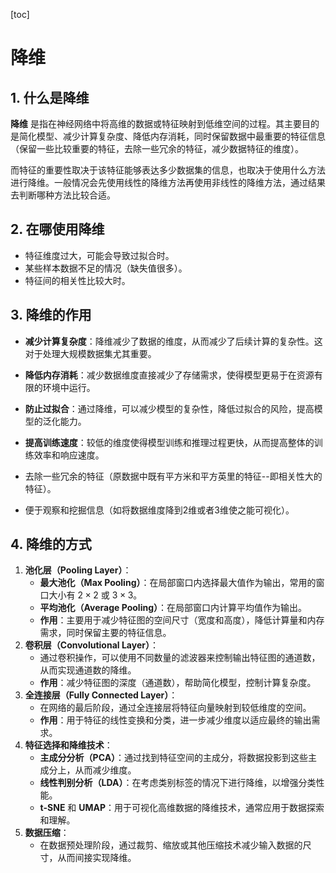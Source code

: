 [toc]

# 降维

## 1. 什么是降维

**降维** 是指在神经网络中将高维的数据或特征映射到低维空间的过程。其主要目的是简化模型、减少计算复杂度、降低内存消耗，同时保留数据中最重要的特征信息（保留一些比较重要的特征，去除一些冗余的特征，减少数据特征的维度）。

而特征的重要性取决于该特征能够表达多少数据集的信息，也取决于使用什么方法进行降维。一般情况会先使用线性的降维方法再使用非线性的降维方法，通过结果去判断哪种方法比较合适。

## 2. 在哪使用降维

- 特征维度过大，可能会导致过拟合时。
- 某些样本数据不足的情况（缺失值很多）。
- 特征间的相关性比较大时。

## 3. 降维的作用

- **减少计算复杂度**：降维减少了数据的维度，从而减少了后续计算的复杂性。这对于处理大规模数据集尤其重要。
- **降低内存消耗**：减少数据维度直接减少了存储需求，使得模型更易于在资源有限的环境中运行。
- **防止过拟合**：通过降维，可以减少模型的复杂性，降低过拟合的风险，提高模型的泛化能力。
- **提高训练速度**：较低的维度使得模型训练和推理过程更快，从而提高整体的训练效率和响应速度。

- 去除一些冗余的特征（原数据中既有平方米和平方英里的特征--即相关性大的特征）。

- 便于观察和挖掘信息（如将数据维度降到2维或者3维使之能可视化）。

## 4. 降维的方式

1. **池化层（Pooling Layer）**：
	- **最大池化（Max Pooling）**：在局部窗口内选择最大值作为输出，常用的窗口大小有 $2 \times 2$ 或 $3 \times 3$。
	- **平均池化（Average Pooling）**：在局部窗口内计算平均值作为输出。
	- **作用**：主要用于减少特征图的空间尺寸（宽度和高度），降低计算量和内存需求，同时保留主要的特征信息。
2. **卷积层（Convolutional Layer）**：
	- 通过卷积操作，可以使用不同数量的滤波器来控制输出特征图的通道数，从而实现通道数的降维。
	- **作用**：减少特征图的深度（通道数），帮助简化模型，控制计算复杂度。
3. **全连接层（Fully Connected Layer）**：
	- 在网络的最后阶段，通过全连接层将特征向量映射到较低维度的空间。
	- **作用**：用于特征的线性变换和分类，进一步减少维度以适应最终的输出需求。
4. **特征选择和降维技术**：
	- **主成分分析（PCA）**：通过找到特征空间的主成分，将数据投影到这些主成分上，从而减少维度。
	- **线性判别分析（LDA）**：在考虑类别标签的情况下进行降维，以增强分类性能。
	- **t-SNE** 和 **UMAP**：用于可视化高维数据的降维技术，通常应用于数据探索和理解。
5. **数据压缩**：
	- 在数据预处理阶段，通过裁剪、缩放或其他压缩技术减少输入数据的尺寸，从而间接实现降维。